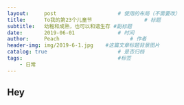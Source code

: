 ```yaml
---
layout:     post   				    # 使用的布局（不需要改）
title:      To我的第23个儿童节 				# 标题 
subtitle:   幼稚和成熟，也可以和谐生存 #副标题
date:       2019-06-01 				# 时间
author:     Peach 						# 作者
header-img: img/2019-6-1.jpg 	#这篇文章标题背景图片
catalog: true 						# 是否归档
tags:								#标签
    - 日常
---
```


## Hey
